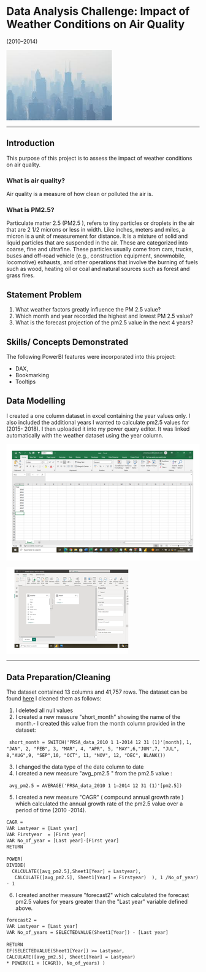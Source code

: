 # Data Analysis Challenge: Impact of Weather Conditions on Air Quality
(2010–2014)

![](air_quality_intro.jpg)
___
## Introduction
This purpose of this project is to assess the impact of weather conditions on air quality.

### What is air quality?

Air quality is a measure of how clean or polluted the air is. 

### What is PM2.5?
Particulate matter 2.5 (PM2.5 ), refers to tiny particles or droplets in the air that are 2 1/2 microns or less in width. Like inches, meters and miles, a micron is a unit of measurement for distance. It is a mixture of solid and liquid particles that are suspended in the air. These are categorized into coarse, fine and ultrafine. These particles usually come from cars, trucks, buses and off-road vehicle (e.g., construction equipment, snowmobile, locomotive) exhausts, and other operations that involve the burning of fuels such as wood, heating oil or coal and natural sources such as forest and grass fires. 

## Statement Problem
1. What weather factors greatly influence the PM 2.5 value?
2. Which month and year recorded the highest and lowest PM 2.5 value?
3. What is the forecast projection of the pm2.5 value in the next 4 years?

## Skills/ Concepts Demonstrated
The following PowerBI features were incorporated into this project: 
- DAX,
- Bookmarking
- Tooltips

## Data Modelling
I created a one column dataset in excel containing the year values only. I also included the additional years I wanted to calculate pm2.5 values for (2015- 2018). I then uploaded it into my power query editor. It was linked automatically with the weather dataset using the year column.

![](excel.PNG)

![](modelling.PNG)
___

## Data Preparation/Cleaning
The dataset contained 13 columns and 41,757 rows. The dataset can be found [here](https://archive.ics.uci.edu/ml/datasets/Beijing+PM2.5+Data)
I cleaned them as follows:
 
1. I deleted all null values
2.  I created a new measure "short_month" showing the name of the month.- I created this value from the month column provided in the dataset:
 
 ``` short_month = SWITCH('PRSA_data_2010 1 1-2014 12 31 (1)'[month],```
   ```1, "JAN", 2, "FEB", 3, "MAR", 4, "APR", 5, "MAY",6,"JUN",7, "JUL", 8,"AUG",9, "SEP",10, "OCT", 11, "NOV", 12, "DEC", BLANK())```
   
3. I changed the data type of the date column to date
4. I created a new measure "avg_pm2.5 " from the pm2.5 value :

``` avg_pm2.5 = AVERAGE('PRSA_data_2010 1 1–2014 12 31 (1)'[pm2.5])```

5. I created a new measure "CAGR" ( compound annual growth rate ) which calculated the annual growth rate of the
 pm2.5 value over a period of time (2010 -2014).

  ```
  CAGR = 
  VAR Lastyear = [Last year]
  VAR Firstyear  = [First year]
  VAR No_of_year = [Last year]-[First year]
  RETURN

  POWER(
  DIVIDE(
    CALCULATE([avg_pm2.5],Sheet1[Year] = Lastyear),
     CALCULATE([avg_pm2.5], Sheet1[Year] = Firstyear)  ), 1 /No_of_year) - 1 

```
6. I created another measure "forecast2" which calculated the forecast pm2.5 values for years greater than the
  "Last year" variable defined above.

  ```
  forecast2 = 
  VAR Lastyear = [Last year]
  VAR No_of_years = SELECTEDVALUE(Sheet1[Year]) - [Last year]

  RETURN
  IF(SELECTEDVALUE(Sheet1[Year]) >= Lastyear,
  CALCULATE([avg_pm2.5], Sheet1[Year] = Lastyear)
  * POWER((1 + [CAGR]), No_of_years) )
  ```

